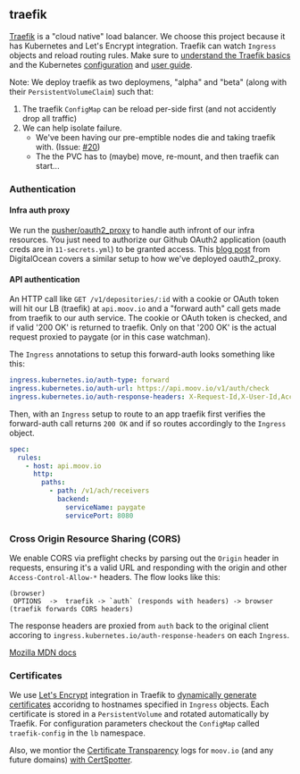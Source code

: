 ## traefik

[Traefik](https://docs.traefik.io/) is a "cloud native" load balancer. We choose this project because it has Kubernetes and Let's Encrypt integration. Traefik can watch `Ingress` objects and reload routing rules. Make sure to [understand the Traefik basics](https://docs.traefik.io/basics/) and the Kubernetes [configuration](https://docs.traefik.io/configuration/backends/kubernetes/) and [user guide](https://docs.traefik.io/user-guide/kubernetes/).

Note: We deploy traefik as two deploymens, "alpha" and "beta" (along with their `PersistentVolumeClaim`) such that:

1. The traefik `ConfigMap` can be reload per-side first (and not accidently drop all traffic)
1. We can help isolate failure.
   - We've been having our pre-emptible nodes die and taking traefik with. (Issue: [#20](https://github.com/moov-io/infra/issues/20))
   - The the PVC has to (maybe) move, re-mount, and then traefik can start...

### Authentication

#### Infra auth proxy

We run the [pusher/oauth2_proxy](https://github.com/pusher/oauth2_proxy) to handle auth infront of our infra resources. You just need to authorize our Github OAuth2 application (oauth creds are in `11-secrets.yml`) to be granted access. This [blog post](https://www.digitalocean.com/community/tutorials/how-to-protect-private-kubernetes-services-behind-a-github-login-with-oauth2_proxy) from DigitalOcean covers a similar setup to how we've deployed oauth2_proxy.

#### API authentication

An HTTP call like `GET /v1/depositories/:id` with a cookie or OAuth token will hit our LB (traefik)  at `api.moov.io` and a "forward auth" call gets made from traefik to our auth service. The cookie or OAuth token is checked, and if valid '200 OK' is returned to traefik. Only on that '200 OK' is the actual request proxied to paygate (or in this case watchman).

The `Ingress` annotations to setup this forward-auth looks something like this:

```yaml
ingress.kubernetes.io/auth-type: forward
ingress.kubernetes.io/auth-url: https://api.moov.io/v1/auth/check
ingress.kubernetes.io/auth-response-headers: X-Request-Id,X-User-Id,Access-Control-Allow-Origin,Access-Control-Allow-Methods,Access-Control-Allow-Headers,Access-Control-Allow-Credentials,Content-Type
```

Then, with an `Ingress` setup to route to an app traefik first verifies the forward-auth call returns `200 OK` and if so routes accordingly to the `Ingress` object.

```yaml
spec:
  rules:
    - host: api.moov.io
      http:
        paths:
          - path: /v1/ach/receivers
            backend:
              serviceName: paygate
              servicePort: 8080
```

### Cross Origin Resource Sharing (CORS)

We enable CORS via preflight checks by parsing out the `Origin` header in requests, ensuring it's a valid URL and responding with the origin and other `Access-Control-Allow-*` headers. The flow looks like this:

```
(browser)
 OPTIONS  ->  traefik -> `auth` (responds with headers) -> browser (traefik forwards CORS headers)
```

The response headers are proxied from `auth` back to the original client accoring to `ingress.kubernetes.io/auth-response-headers` on each `Ingress`.

[Mozilla MDN docs](https://developer.mozilla.org/en-US/docs/Web/HTTP/CORS)

### Certificates

We use [Let's Encrypt](https://letsencrypt.org/) integration in Traefik to [dynamically generate certificates](https://docs.traefik.io/configuration/acme/) accoridng to hostnames specified in `Ingress` objects. Each certificate is stored in a `PersistentVolume` and rotated automatically by Traefik. For configuration parameters checkout the `ConfigMap` called `traefik-config` in the `lb` namespace.

Also, we montior the [Certificate Transparency](https://www.certificate-transparency.org/) logs for `moov.io` (and any future domains) [with CertSpotter](https://sslmate.com/certspotter/).
